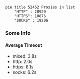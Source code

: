 
```mermaid
pie title 52462 Proxies in list
    "HTTP" : 28920
    "HTTPS": 10876
    "SOCKS" : 19206
```

### Some Info
#### Average Timeout

- mixed: 3.8s
- http: 2.0s
- https: 8.1s
- socks: 6.2s